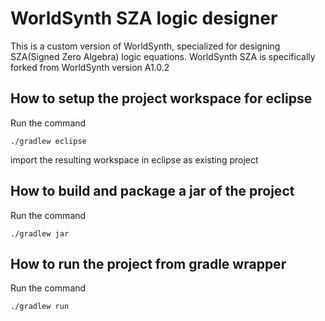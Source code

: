 # WorldSynth SZA logic designer
This is a custom version of WorldSynth, specialized for designing SZA(Signed Zero Algebra) logic equations.
WorldSynth SZA is specifically forked from WorldSynth version A1.0.2

## How to setup the project workspace for eclipse
Run the command
```console
./gradlew eclipse
```
import the resulting workspace in eclipse as existing project

## How to build and package a jar of the project
Run the command
```console
./gradlew jar
```

## How to run the project from gradle wrapper
Run the command
```console
./gradlew run
```
